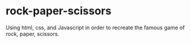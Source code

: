 # rock-paper-scissors

Using html, css, and Javascript in order to recreate the famous game of rock, paper, scissors.